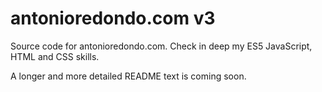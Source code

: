# antonioredondo.com v3

Source code for antonioredondo.com. Check in deep my ES5 JavaScript, HTML and CSS skills.

A longer and more detailed README text is coming soon.
